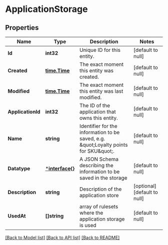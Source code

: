 # ApplicationStorage

## Properties
Name | Type | Description | Notes
------------ | ------------- | ------------- | -------------
**Id** | **int32** | Unique ID for this entity. | [default to null]
**Created** | [**time.Time**](time.Time.md) | The exact moment this entity was created. | [default to null]
**Modified** | [**time.Time**](time.Time.md) | The exact moment this entity was last modified. | [default to null]
**ApplicationId** | **int32** | The ID of the application that owns this entity. | [default to null]
**Name** | **string** | Identifier for the information to be saved, e.g. \&quot;Loyalty points for SKU\&quot;. | [default to null]
**Datatype** | [***interface{}**](interface{}.md) | A JSON Schema describing the information to be saved in the storage | [default to null]
**Description** | **string** | Description of the application store | [optional] [default to null]
**UsedAt** | **[]string** | array of rulesets where the application storage is used | [default to null]

[[Back to Model list]](../README.md#documentation-for-models) [[Back to API list]](../README.md#documentation-for-api-endpoints) [[Back to README]](../README.md)


